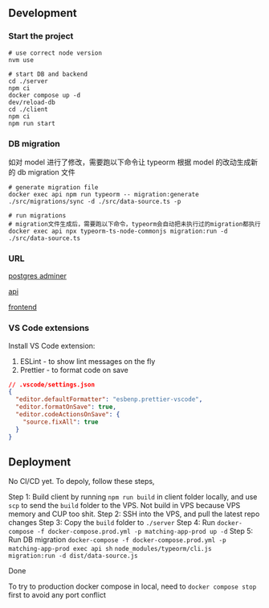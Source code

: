 ## Development

### Start the project

```
# use correct node version
nvm use

# start DB and backend
cd ./server
npm ci
docker compose up -d
dev/reload-db
cd ./client
npm ci
npm run start

```

### DB migration

如对 model 进行了修改，需要跑以下命令让 typeorm 根据 model 的改动生成新的 db migration 文件

```
# generate migration file
docker exec api npm run typeorm -- migration:generate ./src/migrations/sync -d ./src/data-source.ts -p

# run migrations
# migration文件生成后，需要跑以下命令，typeorm会自动把未执行过的migration都执行
docker exec api npx typeorm-ts-node-commonjs migration:run -d ./src/data-source.ts
```

### URL

[postgres adminer](http://localhost:8080/?pgsql=db&username=postgres&db=matching_app&ns=public)

[api](http://localhost:4000)

[frontend](http://localhost:3000/matching-event/36cffe10-3f93-40f3-96be-26cb42399955)

### VS Code extensions

Install VS Code extension:

1. ESLint - to show lint messages on the fly
2. Prettier - to format code on save

```json
// .vscode/settings.json
{
  "editor.defaultFormatter": "esbenp.prettier-vscode",
  "editor.formatOnSave": true,
  "editor.codeActionsOnSave": {
    "source.fixAll": true
  }
}
```

## Deployment

No CI/CD yet. To depoly, follow these steps,

Step 1:
Build client by running `npm run build` in client folder locally, and use `scp` to send the `build` folder to the VPS.
Not build in VPS because VPS memory and CUP too shit.
Step 2:
SSH into the VPS, and pull the latest repo changes
Step 3:
Copy the `build` folder to `./server`
Step 4:
Run `docker-compose -f docker-compose.prod.yml -p matching-app-prod up -d`
Step 5:
Run DB migration
`docker-compose -f docker-compose.prod.yml -p matching-app-prod exec api sh`
`node_modules/typeorm/cli.js migration:run -d dist/data-source.js`

Done

To try to production docker compose in local, need to `docker compose stop` first to avoid any port conflict
